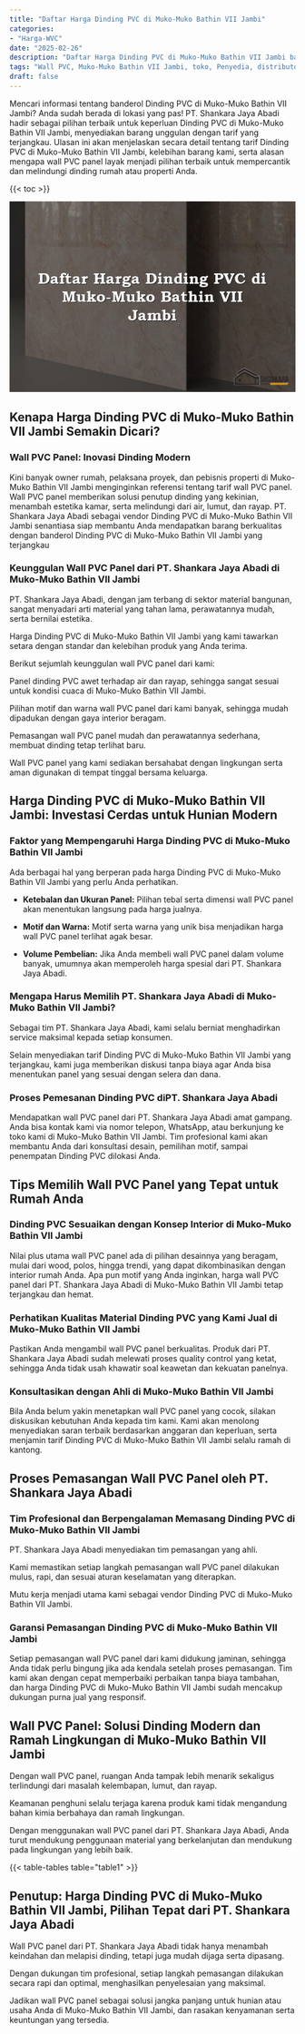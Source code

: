 ```yaml
---
title: "Daftar Harga Dinding PVC di Muko-Muko Bathin VII Jambi"
categories: 
- "Harga-WVC"
date: "2025-02-26"
description: "Daftar Harga Dinding PVC di Muko-Muko Bathin VII Jambi bagi tempat tinggal, office, serta ritel. Material berkualitas, variasi motif, pilihan warna menarik, dengan servis penempatan oleh tenaga ahli berpengalaman serta jaminan resmi!|Layanan distribusi Dinding PVC di Muko-Muko Bathin VII Jambi untuk kebutuhan hunian, office, atau ritel, dengan material unggulan dan penempatan oleh teknisi berpengalaman serta garansi resmi.|Solusi Dinding PVC di Muko-Muko Bathin VII Jambi yang terbukti bagi hunian, perkantoran, dan toko, bersama material berkualitas dan penempatan ditangani oleh tim ahli dan jaminan resmi.|Penyediaan Dinding PVC di Muko-Muko Bathin VII Jambi bagi hunian, kantor, dan gerai, dengan panel berkualitas dan pemasangan dikerjakan oleh tim ahli, lengkap dengan jaminan resmi.}"
tags: "Wall PVC, Muko-Muko Bathin VII Jambi, toko, Penyedia, distributor"
draft: false
---
```


Mencari informasi tentang banderol Dinding PVC di Muko-Muko Bathin VII Jambi? Anda sudah berada di lokasi yang pas! PT. Shankara Jaya Abadi hadir sebagai pilihan terbaik untuk keperluan Dinding PVC di Muko-Muko Bathin VII Jambi, menyediakan barang unggulan dengan tarif yang terjangkau. Ulasan ini akan menjelaskan secara detail tentang tarif Dinding PVC di Muko-Muko Bathin VII Jambi, kelebihan barang kami, serta alasan mengapa wall PVC panel layak menjadi pilihan terbaik untuk mempercantik dan melindungi dinding rumah atau properti Anda.

{{< toc >}}

![Daftar Harga Dinding PVC di Muko-Muko Bathin VII Jambi](/images/Harga-WVC/Daftar-Harga-Dinding-PVC-di-Muko-Muko-Bathin-VII-Jambi.png)


## Kenapa Harga Dinding PVC di Muko-Muko Bathin VII Jambi Semakin Dicari?

### Wall PVC Panel: Inovasi Dinding Modern

Kini banyak owner rumah, pelaksana proyek, dan pebisnis properti di Muko-Muko Bathin VII Jambi menginginkan referensi tentang tarif wall PVC panel. Wall PVC panel memberikan solusi penutup dinding yang kekinian, menambah estetika kamar, serta melindungi dari air, lumut, dan rayap. PT. Shankara Jaya Abadi sebagai vendor Dinding PVC di Muko-Muko Bathin VII Jambi senantiasa siap membantu Anda mendapatkan barang berkualitas dengan banderol Dinding PVC di Muko-Muko Bathin VII Jambi yang terjangkau

### Keunggulan Wall PVC Panel dari PT. Shankara Jaya Abadi di Muko-Muko Bathin VII Jambi

PT. Shankara Jaya Abadi, dengan jam terbang di sektor material bangunan, sangat menyadari arti material yang tahan lama, perawatannya mudah, serta bernilai estetika.

Harga Dinding PVC di Muko-Muko Bathin VII Jambi yang kami tawarkan setara dengan standar dan kelebihan produk yang Anda terima.

Berikut sejumlah keunggulan wall PVC panel dari kami:

Panel dinding PVC awet terhadap air dan rayap, sehingga sangat sesuai untuk kondisi cuaca di Muko-Muko Bathin VII Jambi.

Pilihan motif dan warna wall PVC panel dari kami banyak, sehingga mudah dipadukan dengan gaya interior beragam.

Pemasangan wall PVC panel mudah dan perawatannya sederhana, membuat dinding tetap terlihat baru.

Wall PVC panel yang kami sediakan bersahabat dengan lingkungan serta aman digunakan di tempat tinggal bersama keluarga.

## Harga Dinding PVC di Muko-Muko Bathin VII Jambi: Investasi Cerdas untuk Hunian Modern

### Faktor yang Mempengaruhi Harga Dinding PVC di Muko-Muko Bathin VII Jambi

Ada berbagai hal yang berperan pada harga Dinding PVC di Muko-Muko Bathin VII Jambi yang perlu Anda perhatikan.

- **Ketebalan dan Ukuran Panel:** Pilihan tebal serta dimensi wall PVC panel akan menentukan langsung pada harga jualnya.

- **Motif dan Warna:** Motif serta warna yang unik bisa menjadikan harga wall PVC panel terlihat agak besar.

- **Volume Pembelian:** Jika Anda membeli wall PVC panel dalam volume banyak, umumnya akan memperoleh harga spesial dari PT. Shankara Jaya Abadi.

### Mengapa Harus Memilih PT. Shankara Jaya Abadi di Muko-Muko Bathin VII Jambi?

Sebagai tim PT. Shankara Jaya Abadi, kami selalu berniat menghadirkan service maksimal kepada setiap konsumen.

Selain menyediakan tarif Dinding PVC di Muko-Muko Bathin VII Jambi yang terjangkau, kami juga memberikan diskusi tanpa biaya agar Anda bisa menentukan panel yang sesuai dengan selera dan dana.

### Proses Pemesanan Dinding PVC diPT. Shankara Jaya Abadi

Mendapatkan wall PVC panel dari PT. Shankara Jaya Abadi amat gampang. Anda bisa kontak kami via nomor telepon, WhatsApp, atau berkunjung ke toko kami di Muko-Muko Bathin VII Jambi. Tim profesional kami akan membantu Anda dari konsultasi desain, pemilihan motif, sampai penempatan Dinding PVC dilokasi Anda.

## Tips Memilih Wall PVC Panel yang Tepat untuk Rumah Anda

### Dinding PVC Sesuaikan dengan Konsep Interior di Muko-Muko Bathin VII Jambi

Nilai plus utama wall PVC panel ada di pilihan desainnya yang beragam, mulai dari wood, polos, hingga trendi, yang dapat dikombinasikan dengan interior rumah Anda. Apa pun motif yang Anda inginkan, harga wall PVC panel dari PT. Shankara Jaya Abadi di Muko-Muko Bathin VII Jambi tetap terjangkau dan hemat.

### Perhatikan Kualitas Material Dinding PVC yang Kami Jual di Muko-Muko Bathin VII Jambi

Pastikan Anda mengambil wall PVC panel berkualitas. Produk dari PT. Shankara Jaya Abadi sudah melewati proses quality control yang ketat, sehingga Anda tidak usah khawatir soal keawetan dan kekuatan panelnya.

### Konsultasikan dengan Ahli di Muko-Muko Bathin VII Jambi

Bila Anda belum yakin menetapkan wall PVC panel yang cocok, silakan diskusikan kebutuhan Anda kepada tim kami. Kami akan menolong menyediakan saran terbaik berdasarkan anggaran dan keperluan, serta menjamin tarif Dinding PVC di Muko-Muko Bathin VII Jambi selalu ramah di kantong.

## Proses Pemasangan Wall PVC Panel oleh PT. Shankara Jaya Abadi

### Tim Profesional dan Berpengalaman Memasang Dinding PVC di Muko-Muko Bathin VII Jambi

PT. Shankara Jaya Abadi menyediakan tim pemasangan yang ahli.

Kami memastikan setiap langkah pemasangan wall PVC panel dilakukan mulus, rapi, dan sesuai aturan keselamatan yang diterapkan.

Mutu kerja menjadi utama kami sebagai vendor Dinding PVC di Muko-Muko Bathin VII Jambi.

### Garansi Pemasangan Dinding PVC di Muko-Muko Bathin VII Jambi

Setiap pemasangan wall PVC panel dari kami didukung jaminan, sehingga Anda tidak perlu bingung jika ada kendala setelah proses pemasangan. Tim kami akan dengan cepat memperbaiki perbaikan tanpa biaya tambahan, dan harga Dinding PVC di Muko-Muko Bathin VII Jambi sudah mencakup dukungan purna jual yang responsif.

## Wall PVC Panel: Solusi Dinding Modern dan Ramah Lingkungan di Muko-Muko Bathin VII Jambi

Dengan wall PVC panel, ruangan Anda tampak lebih menarik sekaligus terlindungi dari masalah kelembapan, lumut, dan rayap.

Keamanan penghuni selalu terjaga karena produk kami tidak mengandung bahan kimia berbahaya dan ramah lingkungan.

Dengan menggunakan wall PVC panel dari PT. Shankara Jaya Abadi, Anda turut mendukung penggunaan material yang berkelanjutan dan mendukung pada lingkungan yang lebih baik.

{{< table-tables table="table1" >}}

## Penutup: Harga Dinding PVC di Muko-Muko Bathin VII Jambi, Pilihan Tepat dari PT. Shankara Jaya Abadi

Wall PVC panel dari PT. Shankara Jaya Abadi tidak hanya menambah keindahan dan melapisi dinding, tetapi juga mudah dijaga serta dipasang.

Dengan dukungan tim profesional, setiap langkah pemasangan dilakukan secara rapi dan optimal, menghasilkan penyelesaian yang maksimal.

Jadikan wall PVC panel sebagai solusi jangka panjang untuk hunian atau usaha Anda di Muko-Muko Bathin VII Jambi, dan rasakan kenyamanan serta keuntungan yang tersedia.